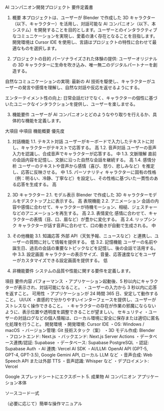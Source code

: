 AI コンパニオン開発プロジェクト 要件定義書

1. 概要
   本プロジェクトは、ユーザーが Blender で作成した 3D キャラクター（以下、キャラクター）を活用し、対話可能な AI コンパニオン（以下、本システム）を開発することを目的とします。ユーザーとのインタラクティブなコミュニケーションを実現し、愛着の湧く存在となることを目指します。開発環境は Cursor IDE を使用し、言語はプロジェクトの特性に合わせて最適なものを選択します。

2. プロジェクトの目的
   パーソナライズされた体験の提供: ユーザーオリジナルの 3D キャラクターに生命を吹き込み、唯一無二のデジタルパートナーを創造する。

自然なコミュニケーションの実現: 最新の AI 技術を駆使し、キャラクターがユーザーの発言や感情を理解し、自然な対話や反応を返せるようにする。

エンターテイメント性の向上: 日常会話だけでなく、キャラクターの個性に基づいたユニークなインタラクションを提供し、ユーザーを楽しませる。

3. 機能要件
   ユーザーが AI コンパニオンとどのようなやり取りを行えるか、具体的な機能を定義します。

大項目 中項目 機能概要 優先度

1. 対話機能 1.1. テキスト対話 ユーザーがキーボードで入力したテキストに対し、キャラクターがテキストで応答する。 高
   1.2. 音声対話 ユーザーの音声入力を認識し、合成音声でキャラクターが応答する。 中
   1.3. 文脈理解 直前の会話内容を記憶し、文脈に沿った自然な会話を継続する。 高
   1.4. 感情分析 ユーザーのテキストや音声から感情（喜び、怒り、悲しみなど）を推定し、応答に反映させる。 中
   1.5. パーソナリティ キャラクターに固有の性格（例：明るい、冷静、丁寧など）を設定し、その性格に基づいた一貫性のある応答を生成する。 高
2. 3D キャラクター 2.1. モデル表示 Blender で作成した 3D キャラクターモデルをデスクトップ上に表示する。 高
   表現機能 2.2. アニメーション 会話の内容や感情に合わせて、キャラクターが待機モーション、相槌、ジェスチャーなどのアニメーションを再生する。 高
   2.3. 表情変化 感情に合わせて、キャラクターの表情（目、口、眉など）が豊かに変化する。 高
   2.4. リップシンク キャラクターが話す音声に合わせて、口の動きが自動で生成される。 中
3. その他機能 3.1. 知識応答 外部 API（天気予報、ニュースなど）と連携し、ユーザーの質問に対して情報を提供する。 低
   3.2. 記憶機能 ユーザーの名前や誕生日、過去の会話の重要なトピックなどを記憶し、後の会話で活用する。 中
   3.3. 設定画面 キャラクターの表示サイズ、音量、応答速度などをユーザーがカスタマイズできる設定画面を提供する。 低

4. 非機能要件
   システムの品質や性能に関する要件を定義します。

項目 要件内容
パフォーマンス ・アプリケーション起動後、5 秒以内にキャラクターが表示され、対話可能になること。 ・ユーザーの入力から 3 秒以内に応答を返すこと。
可用性 ・アプリケーションが 24 時間 365 日、安定して動作すること。
UI/UX ・直感的で分かりやすいインターフェースを提供し、ユーザーがストレスなく操作できること。 ・キャラクターの存在が作業の邪魔にならないように、表示位置や透明度を調整できることが望ましい。
セキュリティ ・ユーザーの対話ログなどの個人情報は、ローカル環境に安全に保存または適切に匿名化処理を行うこと。
開発環境 ・開発環境: Cursor IDE
・OS: Windows / macOS
・バージョン管理: Git
技術スタック（案）
・3D モデル作成: Blender
・フロントエンド: Next.js
・バックエンド: Next.js Server Actions
・データベース連携/認証: Supabase
・データベース: Supabase PostgreSQL
・認証: Supabase Auth
・AI 連携: Vercel AI SDK
・AI/LLM: OpenAI API (GPT-5, GPT-4, GPT-3.5), Google Gemini API, ローカル LLM など
・音声合成: Web Speech API または外部 TTS
・音声認識: Whisper など
・デプロイメント: Vercel

Google スプレッドシートにエクスポート 5. 成果物
AI コンパニオン アプリケーション本体

ソースコード一式

（必要に応じて）簡単な操作マニュアル
